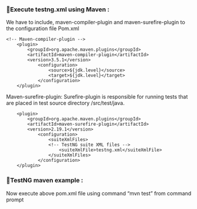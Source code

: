 ### :dart:Execute testng.xml using Maven : <br> 

We have to include, maven-compiler-plugin and maven-surefire-plugin to the configuration file Pom.xml

```
<!-- Maven-compiler-plugin -->
	<plugin>
		<groupId>org.apache.maven.plugins</groupId>
		<artifactId>maven-compiler-plugin</artifactId>
		<version>3.5.1</version>
			<configuration>
				<source>${jdk.level}</source>
				<target>${jdk.level}</target>
			</configuration>
	</plugin>
```
Maven-surefire-plugin: Surefire-plugin is responsible for running tests that are placed in test source directory /src/test/java.
```
	<plugin>
		<groupId>org.apache.maven.plugins</groupId>
		<artifactId>maven-surefire-plugin</artifactId>
		<version>2.19.1</version>
			<configuration>
				<suiteXmlFiles>
				<!-- TestNG suite XML files -->
					<suiteXmlFile>testng.xml</suiteXmlFile>
				</suiteXmlFiles>
			</configuration>
	</plugin>
```
### :dart:TestNG maven example : <br> 
Now execute above pom.xml file using command “mvn test” from command prompt
